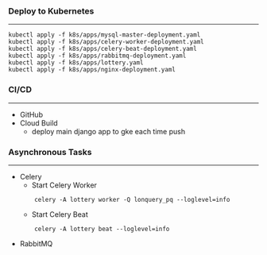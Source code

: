 ### Deploy to Kubernetes
---
```
kubectl apply -f k8s/apps/mysql-master-deployment.yaml
kubectl apply -f k8s/apps/celery-worker-deployment.yaml
kubectl apply -f k8s/apps/celery-beat-deployment.yaml
kubectl apply -f k8s/apps/rabbitmq-deployment.yaml
kubectl apply -f k8s/apps/lottery.yaml
kubectl apply -f k8s/apps/nginx-deployment.yaml
```

### CI/CD
---
* GitHub
* Cloud Build
    * deploy main django app to gke each time push

### Asynchronous Tasks
---
* Celery
    * Start Celery Worker
    ```
        celery -A lottery worker -Q lonquery_pq --loglevel=info
    ```
    * Start Celery Beat
    ```
        celery -A lottery beat --loglevel=info
    ```
* RabbitMQ
